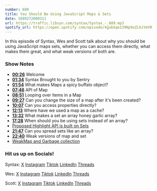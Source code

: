 ```yaml
---
number: 689
title: You Should Be Using JavaScript Maps & Sets
date: 1699272000311
url: https://traffic.libsyn.com/syntax/Syntax_-_689.mp3
spotify_url: https://open.spotify.com/episode/4gubSqe139Np9oZLkzYmYR
---
```


In this episode of Syntax, Wes and Scott talk about why you should be using JavaScript maps sets, whether you can access them directly, what makes them great, and what weak versions of both are.

### Show Notes

* **[00:26](#t=00:26)** Welcome
* **[01:34](#t=01:34)** Syntax Brought to you by Sentry
* **[01:54](#t=01:54)** What makes Maps a spicy buffalo object?
* **[07:46](#t=07:46)** API of Map
* **[08:51](#t=08:51)** Looping over items in a Map
* **[09:27](#t=09:27)** Can you change the size of a map after it's been created?
* **[10:07](#t=10:07)** Can you access properties directly?
* **[12:13](#t=12:13)** Where have we used a map as a cache?
* **[13:32](#t=13:32)** What makes a set an array honey garlic array?
* **[17:28](#t=17:28)** When should you be using sets instead of an array?
* [Proposed Highlight API is built on Sets](https://developer.mozilla.org/en-US/docs/Web/API/Highlight)
* **[21:47](#t=21:47)** Can you spread sets like an array?
* **[22:40](#t=22:40)** Weak versions of map and set
* [WeakMap and Garbage collection](https://github.com/wesbos/es6-articles/blob/master/66%20-%20WeakMap%20and%20Garbage%20Collection.md)

### Hit us up on Socials!

Syntax: [X](https://twitter.com/syntaxfm) [Instagram](https://www.instagram.com/syntax_fm/) [Tiktok](https://www.tiktok.com/@syntaxfm) [LinkedIn](https://www.linkedin.com/company/96077407/admin/feed/posts/) [Threads](https://www.threads.net/@syntax_fm)

Wes: [X](https://twitter.com/wesbos) [Instagram](https://www.instagram.com/wesbos/) [Tiktok](https://www.tiktok.com/@wesbos) [LinkedIn](https://www.linkedin.com/in/wesbos/) [Threads](https://www.threads.net/@wesbos)

Scott: [X](https://twitter.com/stolinski) [Instagram](https://www.instagram.com/stolinski/) [Tiktok](https://www.tiktok.com/@stolinski) [LinkedIn](https://www.linkedin.com/in/stolinski/) [Threads](https://www.threads.net/@stolinski)